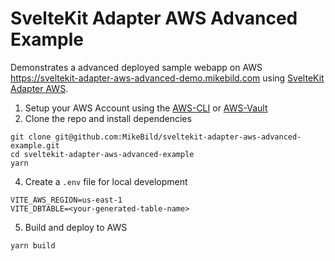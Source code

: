 # SvelteKit Adapter AWS Advanced Example

Demonstrates a advanced deployed sample webapp on AWS https://sveltekit-adapter-aws-advanced-demo.mikebild.com using [SvelteKit Adapter AWS](https://github.com/MikeBild/sveltekit-adapter-aws).

1. Setup your AWS Account using the [AWS-CLI](https://github.com/aws/aws-cli) or [AWS-Vault](https://github.com/99designs/aws-vault)
2. Clone the repo and install dependencies
```
git clone git@github.com:MikeBild/sveltekit-adapter-aws-advanced-example.git
cd sveltekit-adapter-aws-advanced-example
yarn
```
4. Create a `.env` file for local development
```
VITE_AWS_REGION=us-east-1
VITE_DBTABLE=<your-generated-table-name>
```
5. Build and deploy to AWS
```
yarn build
```

